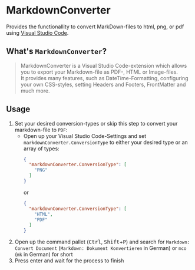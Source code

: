 # MarkdownConverter
Provides the functionallity to convert MarkDown-files to html, png, or pdf using [Visual Studio Code][VSCode].

## What's `MarkdownConverter`?
> MarkdownConverter is a Visual Studio Code-extension which allows you to export your Markdown-file as PDF-, HTML or Image-files.  
> It provides many features, such as DateTime-Formatting, configuring your own CSS-styles, setting Headers and Footers, FrontMatter and much more.

## Usage
 1. Set your desired conversion-types or skip this step to convert your markdown-file to `PDF`:
      - Open up your Visual Studio Code-Settings and set `markdownConverter.ConversionType` to either your desired type or an array of types:  
        ```json
        {
          "markdownConverter.ConversionType": [
            "PNG"
          ]
        }
        ```
        or
        ```json
        {
          "markdownConverter.ConversionType": [
            "HTML",
            "PDF"
          ]
        }
        ```
 2. Open up the command pallet (<kbd>Ctrl</kbd>, <kbd>Shift</kbd>+<kbd>P</kbd>) and search for `Markdown: Convert Document` (`Markdown: Dokument Konvertieren` in German) or `mco` (`mk` in German) for short
 3. Press enter and wait for the process to finish

<!--- References -->
[VSCode]: https://code.visualstudio.com/